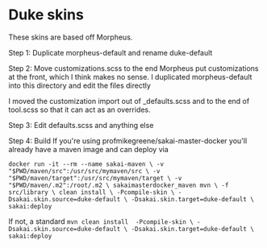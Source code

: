 # Duke skins

These skins are based off Morpheus.

Step 1: Duplicate morpheus-default and rename duke-default

Step 2: Move customizations.scss to the end
Morpheus put customizations at the front, which I think makes no sense. I duplicated morpheus-default into this directory and edit the files directly

I moved the customization import out of _defaults.scss and to the end of tool.scss so that it can act as an overrides.

Step 3: Edit defaults.scss and anything else

Step 4: Build
If you're using profmikegreene/sakai-master-docker you'll already have a maven image and can deploy via

`docker run -it --rm --name sakai-maven \
  -v "$PWD/maven/src":/usr/src/mymaven/src \
  -v "$PWD/maven/target":/usr/src/mymaven/target \
  -v "$PWD/maven/.m2":/root/.m2 \
  sakaimasterdocker_maven mvn \
  -f src/library \
  clean install \
  -Pcompile-skin \
  -Dsakai.skin.source=duke-default \
  -Dsakai.skin.target=duke-default \
  sakai:deploy`

If not, a standard
`mvn clean install  -Pcompile-skin \
  -Dsakai.skin.source=duke-default \
  -Dsakai.skin.target=duke-default \
  sakai:deploy`
